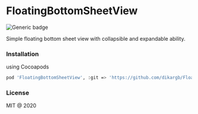 # FloatingBottomSheetView
![Generic badge](https://img.shields.io/travis/dikargb/FloatingBottomSheetView/master)

Simple floating bottom sheet view with collapsible and expandable ability.

### Installation
using Cocoapods
```bash
pod 'FloatingBottomSheetView', :git => 'https://github.com/dikargb/FloatingBottomSheetView'
```

### License
MIT @ 2020
